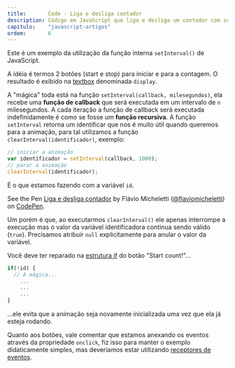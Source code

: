 ```yaml
---
title:       Code - Liga e desliga contador
description: Código em JavaScript que liga e desliga um contador com setInterval().
capitulo:    "javascript-artigos"
ordem:       6
---
```


Este é um exemplo da utilização da função interna `setInterval()` de JavaScript.

A idéia é termos 2 botões (start e stop) para iniciar e para a contagem. O resultado é exibido na [textbox](/html-css/formularios/text-box/)
denominada `display`.

A "mágica" toda está na função `setInterval(callback, milesegundos)`, ela recebe uma __função de callback__ que será
executada em um intervalo de `n` milesegundos. A cada iteração a função de callback será executada indefinidamente é
como se fosse um __função recursiva__. A função `setInterval` retorna um identificar que nos é muito útil quando queremos
para a animação, para tal utilizamos a função `clearInterval(identificador)`, exemplo:

```javascript
// iniciar a animação
var identificador = setInterval(callback, 1000);
// parar a animação
clearInterval(identificador);
```

É o que estamos fazendo com a variável `id`.

<p data-height="300" data-theme-id="2897" data-slug-hash="zfmkj" data-default-tab="js,result" data-user="flaviomicheletti" data-pen-title="Liga e desliga contador" class="codepen">See the Pen <a href="https://codepen.io/flaviomicheletti/pen/zfmkj/">Liga e desliga contador</a> by Flávio Micheletti (<a href="https://codepen.io/flaviomicheletti">@flaviomicheletti</a>) on <a href="https://codepen.io">CodePen</a>.</p>
<script async src="https://static.codepen.io/assets/embed/ei.js"></script>

Um porém é que, ao executarmos `clearInterval()` ele apenas interrompe a execução mas o valor da variável identificadora
continua sendo válido (`true`). Precisamos atribuir `null` explicitamente para anular o valor da variável.

Você deve ter reparado na [estrutura if](/javascript/if-else/) do botão "Start count!"...

```javascript
if(!id) {
  // A mágica...
    ...
    ...
    ...
}
```

...ele evita que a animação seja novamente inicializada uma vez que ela já esteja rodando.

Quanto aos botões, vale comentar que estamos anexando os eventos através da propriedade `onclick`, fiz isso para manter
o exemplo didaticamente simples, mas deveríamos estar utilizando [receptores de eventos](/javascript/tratando-eventos/).

